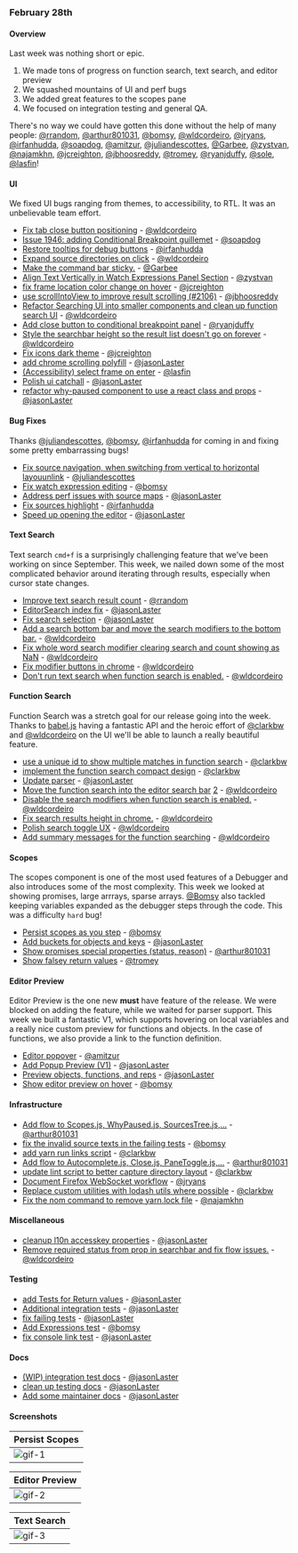 ### February 28th

#### Overview

Last week was nothing short or epic.

1. We made tons of progress on function search, text search, and editor preview
2. We squashed mountains of UI and perf bugs
3. We added great features to the scopes pane
4. We focused on integration testing and general QA.

There's no way we could have gotten this done without the help of many people: [@rrandom], [@arthur801031], [@bomsy], [@wldcordeiro], [@jryans], [@irfanhudda], [@soapdog], [@amitzur], [@juliandescottes], [@Garbee], [@zystvan], [@najamkhn], [@jcreighton], [@jbhoosreddy], [@tromey], [@ryanjduffy], [@sole], [@lasfin]!

#### UI

We fixed UI bugs ranging from themes, to accessibility, to RTL. It was an unbelievable team effort.

* [Fix tab close button positioning][pr-12] - [@wldcordeiro]
* [Issue 1946: adding Conditional Breakpoint guillemet][pr-19] - [@soapdog]
* [Restore tooltips for debug buttons][pr-20] - [@irfanhudda]
* [Expand source directories on click][pr-23] - [@wldcordeiro]
* [Make the command bar sticky.][pr-35] - [@Garbee]
* [Align Text Vertically in Watch Expressions Panel Section][pr-36] - [@zystvan]
* [fix frame location color change on hover][pr-43] - [@jcreighton]
* [use scrollIntoView to improve result scrolling (#2106)][pr-44] - [@jbhoosreddy]
* [Refactor Searching UI into smaller components and clean up function search UI][pr-45] - [@wldcordeiro]
* [Add close button to conditional breakpoint panel][pr-49] - [@ryanjduffy]
* [Style the searchbar height so the result list doesn't go on forever][pr-52] - [@wldcordeiro]
* [Fix icons dark theme][pr-54] - [@jcreighton]
* [add chrome scrolling polyfill][pr-59] - [@jasonLaster]
* [(Accessibility) select frame on enter][pr-66] - [@lasfin]
* [Polish ui catchall][pr-67] - [@jasonLaster]
* [refactor why-paused component to use a react class and props][pr-9] - [@jasonLaster]


#### Bug Fixes

Thanks [@juliandescottes], [@bomsy], [@irfanhudda] for coming in and fixing some pretty embarrassing bugs!

* [Fix source navigation, when switching from vertical to horizontal layouunlink][pr-32] - [@juliandescottes]
* [Fix watch expression editing][pr-28] - [@bomsy]
* [Address perf issues with source maps][pr-42] - [@jasonLaster]
* [Fix sources highlight][pr-53] - [@irfanhudda]
* [Speed up opening the editor][pr-68] - [@jasonLaster]

#### Text Search

Text search `cmd+f` is a surprisingly challenging feature that we've been working on since September.
This week, we nailed down some of the most complicated behavior around iterating through results, especially when cursor state changes.

* [Improve text search result count][pr-0] - [@rrandom]
* [EditorSearch index fix][pr-11] - [@jasonLaster]
* [Fix search selection][pr-13] - [@jasonLaster]
* [Add a search bottom bar and move the search modifiers to the bottom bar.][pr-21] - [@wldcordeiro]
* [Fix whole word search modifier clearing search and count showing as NaN][pr-63] - [@wldcordeiro]
* [Fix modifier buttons in chrome][pr-64] - [@wldcordeiro]
* [Don't run text search when function search is enabled.][pr-69] - [@wldcordeiro]

#### Function Search

Function Search was a stretch goal for our release going into the week.
Thanks to [babel.js](https://babeljs.io/) having a fantastic API and the heroic effort of [@clarkbw] and [@wldcordeiro]
on the UI we'll be able to launch a really beautiful feature.

* [use a unique id to show multiple matches in function search][pr-2] - [@clarkbw]
* [implement the function search compact design][pr-5] - [@clarkbw]
* [Update parser][pr-24] - [@jasonLaster]
* [Move the function search into the editor search bar][pr-27] [2][pr-30]  - [@wldcordeiro]
* [Disable the search modifiers when function search is enabled.][pr-60] - [@wldcordeiro]
* [Fix search results height in chrome.][pr-65] - [@wldcordeiro]
* [Polish search toggle UX][pr-70] - [@wldcordeiro]
* [Add summary messages for the function searching][pr-71] - [@wldcordeiro]

#### Scopes

The scopes component is one of the most used features of a Debugger and also introduces some of the most complexity.
This week we looked at showing promises, large arrrays, sparse arrays.
[@Bomsy] also tackled keeping variables expanded as the debugger steps through the code. This was a difficulty `hard` bug!

* [Persist scopes as you step][pr-6] - [@bomsy]
* [Add buckets for objects and keys][pr-22] - [@jasonLaster]
* [Show promises special properties (status, reason)][pr-51] - [@arthur801031]
* [Show falsey return values][pr-58] - [@tromey]

#### Editor Preview

Editor Preview is the one new **must** have feature of the release.
We were blocked on adding the feature, while we waited for parser support. This week we built a fantastic V1, which supports hovering on local variables and a really nice custom preview for functions and objects. In the case of functions, we also provide a link to the function definition.

* [Editor popover][pr-29] - [@amitzur]
* [Add Popup Preview (V1)][pr-40] - [@jasonLaster]
* [Preview objects, functions, and reps][pr-57] - [@jasonLaster]
* [Show editor preview on hover][pr-61] - [@bomsy]


#### Infrastructure

* [Add flow to Scopes.js, WhyPaused.js, SourcesTree.js,...][pr-1] - [@arthur801031]
* [fix the invalid source texts in the failing tests][pr-4] - [@bomsy]
* [add yarn run links script][pr-8] - [@clarkbw]
* [Add flow to Autocomplete.js, Close.js, PaneToggle.js,...][pr-10] - [@arthur801031]
* [update lint script to better capture directory layout][pr-14] - [@clarkbw]
* [Document Firefox WebSocket workflow][pr-15] - [@jryans]
* [Replace custom utilities with lodash utils where possible][pr-25] - [@clarkbw]
* [Fix the nom command to remove yarn.lock file][pr-41] - [@najamkhn]

#### Miscellaneous

* [cleanup l10n accesskey properties][pr-55] - [@jasonLaster]
* [Remove required status from  prop in searchbar and fix flow issues.][pr-48] - [@wldcordeiro]

#### Testing

* [add Tests for Return values][pr-33] - [@jasonLaster]
* [Additional integration tests][pr-18] - [@jasonLaster]
* [fix failing tests][pr-3] - [@jasonLaster]
* [Add Expressions test][pr-37] - [@bomsy]
* [fix console link test][pr-38] - [@jasonLaster]

#### Docs

* [(WIP) integration test docs][pr-16] - [@jasonLaster]
* [clean up testing docs][pr-34] - [@jasonLaster]
* [Add some maintainer docs][pr-47] - [@jasonLaster]

#### Screenshots

|Persist Scopes|
|----------------|
|![gif-1]|

|Editor Preview|
|----------------|
|![gif-2]|

|Text Search|
|-------------|
|![gif-3]|


[gif-1]:https://cloud.githubusercontent.com/assets/792924/23188424/948ff100-f886-11e6-9420-bab20d56d289.gif
[gif-2]:https://cloud.githubusercontent.com/assets/792924/23385436/b5e22ae2-fd47-11e6-9a55-e26365b3849e.gif
[gif-3]:https://camo.githubusercontent.com/c528900a4ca7a817e34cd43bd0d8a9f44c4c3a6e/687474703a2f2f672e7265636f726469742e636f2f494d385370645a784d722e676966

[pr-0]:https://github.com/devtools-html/debugger.html/pull/2005
[pr-1]:https://github.com/devtools-html/debugger.html/pull/2048
[pr-2]:https://github.com/devtools-html/debugger.html/pull/2058
[pr-3]:https://github.com/devtools-html/debugger.html/pull/2061
[pr-4]:https://github.com/devtools-html/debugger.html/pull/2062
[pr-5]:https://github.com/devtools-html/debugger.html/pull/2047
[pr-6]:https://github.com/devtools-html/debugger.html/pull/2064
[pr-7]:https://github.com/devtools-html/debugger.html/pull/2074
[pr-8]:https://github.com/devtools-html/debugger.html/pull/2073
[pr-9]:https://github.com/devtools-html/debugger.html/pull/2071
[pr-10]:https://github.com/devtools-html/debugger.html/pull/2069
[pr-11]:https://github.com/devtools-html/debugger.html/pull/2067
[pr-12]:https://github.com/devtools-html/debugger.html/pull/2043
[pr-13]:https://github.com/devtools-html/debugger.html/pull/2068
[pr-14]:https://github.com/devtools-html/debugger.html/pull/2086
[pr-15]:https://github.com/devtools-html/debugger.html/pull/2111
[pr-16]:https://github.com/devtools-html/debugger.html/pull/2095
[pr-17]:https://github.com/devtools-html/debugger.html/pull/2110
[pr-18]:https://github.com/devtools-html/debugger.html/pull/2089
[pr-19]:https://github.com/devtools-html/debugger.html/pull/2088
[pr-20]:https://github.com/devtools-html/debugger.html/pull/2099
[pr-21]:https://github.com/devtools-html/debugger.html/pull/2119
[pr-22]:https://github.com/devtools-html/debugger.html/pull/2026
[pr-23]:https://github.com/devtools-html/debugger.html/pull/2087
[pr-24]:https://github.com/devtools-html/debugger.html/pull/2092
[pr-25]:https://github.com/devtools-html/debugger.html/pull/2114
[pr-26]:https://github.com/devtools-html/debugger.html/pull/2063
[pr-27]:https://github.com/devtools-html/debugger.html/pull/2121
[pr-28]:https://github.com/devtools-html/debugger.html/pull/2118
[pr-29]:https://github.com/devtools-html/debugger.html/pull/2090
[pr-30]:https://github.com/devtools-html/debugger.html/pull/2139
[pr-31]:https://github.com/devtools-html/debugger.html/pull/2138
[pr-32]:https://github.com/devtools-html/debugger.html/pull/2129
[pr-33]:https://github.com/devtools-html/debugger.html/pull/2133
[pr-34]:https://github.com/devtools-html/debugger.html/pull/2136
[pr-35]:https://github.com/devtools-html/debugger.html/pull/2128
[pr-36]:https://github.com/devtools-html/debugger.html/pull/2142
[pr-37]:https://github.com/devtools-html/debugger.html/pull/2145
[pr-38]:https://github.com/devtools-html/debugger.html/pull/2147
[pr-39]:https://github.com/devtools-html/debugger.html/pull/2168
[pr-40]:https://github.com/devtools-html/debugger.html/pull/2153
[pr-41]:https://github.com/devtools-html/debugger.html/pull/2152
[pr-42]:https://github.com/devtools-html/debugger.html/pull/2140
[pr-43]:https://github.com/devtools-html/debugger.html/pull/2155
[pr-44]:https://github.com/devtools-html/debugger.html/pull/2166
[pr-45]:https://github.com/devtools-html/debugger.html/pull/2150
[pr-46]:https://github.com/devtools-html/debugger.html/pull/2183
[pr-47]:https://github.com/devtools-html/debugger.html/pull/2181
[pr-48]:https://github.com/devtools-html/debugger.html/pull/2188
[pr-49]:https://github.com/devtools-html/debugger.html/pull/2179
[pr-50]:https://github.com/devtools-html/debugger.html/pull/2189
[pr-51]:https://github.com/devtools-html/debugger.html/pull/2146
[pr-52]:https://github.com/devtools-html/debugger.html/pull/2170
[pr-53]:https://github.com/devtools-html/debugger.html/pull/2176
[pr-54]:https://github.com/devtools-html/debugger.html/pull/2174
[pr-55]:https://github.com/devtools-html/debugger.html/pull/2162
[pr-56]:https://github.com/devtools-html/debugger.html/pull/2212
[pr-57]:https://github.com/devtools-html/debugger.html/pull/2187
[pr-58]:https://github.com/devtools-html/debugger.html/pull/2216
[pr-59]:https://github.com/devtools-html/debugger.html/pull/2202
[pr-60]:https://github.com/devtools-html/debugger.html/pull/2198
[pr-61]:https://github.com/devtools-html/debugger.html/pull/2191
[pr-62]:https://github.com/devtools-html/debugger.html/pull/2201
[pr-63]:https://github.com/devtools-html/debugger.html/pull/2200
[pr-64]:https://github.com/devtools-html/debugger.html/pull/2197
[pr-65]:https://github.com/devtools-html/debugger.html/pull/2210
[pr-66]:https://github.com/devtools-html/debugger.html/pull/2182
[pr-67]:https://github.com/devtools-html/debugger.html/pull/2209
[pr-68]:https://github.com/devtools-html/debugger.html/pull/2190
[pr-69]:https://github.com/devtools-html/debugger.html/pull/2192
[pr-70]:https://github.com/devtools-html/debugger.html/pull/2211
[pr-71]:https://github.com/devtools-html/debugger.html/pull/2194
[@rrandom]:http://github.com/rrandom
[@arthur801031]:http://github.com/arthur801031
[@clarkbw]:http://github.com/clarkbw
[@jasonLaster]:http://github.com/jasonLaster
[@bomsy]:http://github.com/bomsy
[@wldcordeiro]:http://github.com/wldcordeiro
[@jryans]:http://github.com/jryans
[@irfanhudda]:http://github.com/irfanhudda
[@soapdog]:http://github.com/soapdog
[@amitzur]:http://github.com/amitzur
[@juliandescottes]:http://github.com/juliandescottes
[@Garbee]:http://github.com/Garbee
[@zystvan]:http://github.com/zystvan
[@najamkhn]:http://github.com/najamkhn
[@jcreighton]:http://github.com/jcreighton
[@jbhoosreddy]:http://github.com/jbhoosreddy
[@tromey]:http://github.com/tromey
[@ryanjduffy]:http://github.com/ryanjduffy
[@sole]:http://github.com/sole
[@lasfin]:http://github.com/lasfin

